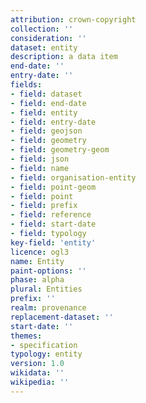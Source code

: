 ```yaml
---
attribution: crown-copyright
collection: ''
consideration: ''
dataset: entity
description: a data item
end-date: ''
entry-date: ''
fields:
- field: dataset
- field: end-date
- field: entity
- field: entry-date
- field: geojson
- field: geometry
- field: geometry-geom
- field: json
- field: name
- field: organisation-entity
- field: point-geom
- field: point
- field: prefix
- field: reference
- field: start-date
- field: typology
key-field: 'entity'
licence: ogl3
name: Entity
paint-options: ''
phase: alpha
plural: Entities
prefix: ''
realm: provenance
replacement-dataset: ''
start-date: ''
themes:
- specification
typology: entity
version: 1.0
wikidata: ''
wikipedia: ''
---
```


